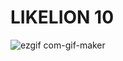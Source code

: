 # LIKELION 10
![ezgif com-gif-maker](https://user-images.githubusercontent.com/62804036/159090842-e9748cb0-4203-4f40-951b-935443272452.gif)
